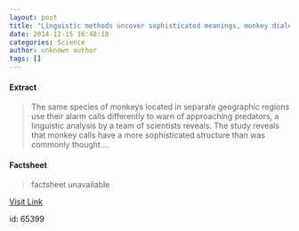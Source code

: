 ```yaml
---
layout: post
title: "Linguistic methods uncover sophisticated meanings, monkey dialects"
date: 2014-12-15 16:48:18
categories: Science
author: unknown author
tags: []
---
```



#### Extract
>The same species of monkeys located in separate geographic regions use their alarm calls differently to warn of approaching predators, a linguistic analysis by a team of scientists reveals. The study reveals that monkey calls have a more sophisticated structure than was commonly thought....

#### Factsheet
>factsheet unavailable

[Visit Link](http://feeds.sciencedaily.com/~r/sciencedaily/~3/0TF0y3zwQww/141215114818.htm)

id:   65399


